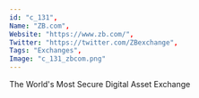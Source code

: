 ```yaml
--- 
id: "c_131", 
Name: "ZB.com", 
Website: "https://www.zb.com/", 
Twitter: "https://twitter.com/ZBexchange", 
Tags: "Exchanges", 
Image: "c_131_zbcom.png" 
--- 
```

<!--lang:en--> 
The World's Most Secure Digital Asset Exchange
<!--lang:es--] 
The World's Most Secure Digital Asset Exchange
<!--lang:de--] 
The World's Most Secure Digital Asset Exchange
<!--lang:fr--] 
The World's Most Secure Digital Asset Exchange
<!--lang:pl--] 
The World's Most Secure Digital Asset Exchange
<!--lang:pt--] 
The World's Most Secure Digital Asset Exchange
[!--lang:*--> 
